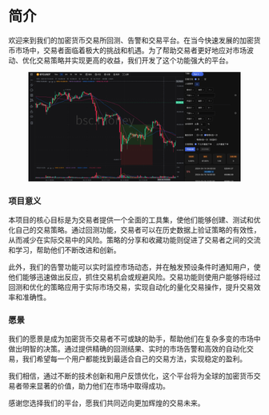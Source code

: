 # 简介

欢迎来到我们的加密货币交易所回测、告警和交易平台。在当今快速发展的加密货币市场中，交易者面临着极大的挑战和机遇。为了帮助交易者更好地应对市场波动、优化交易策略并实现更高的收益，我们开发了这个功能强大的平台。

<figure><img src="../.gitbook/assets/1 (1).png" alt=""><figcaption></figcaption></figure>

### 项目意义

本项目的核心目标是为交易者提供一个全面的工具集，使他们能够创建、测试和优化自己的交易策略。通过回测功能，交易者可以在历史数据上验证策略的有效性，从而减少在实际交易中的风险。策略的分享和收藏功能则促进了交易者之间的交流和学习，帮助他们不断改进和创新。

此外，我们的告警功能可以实时监控市场动态，并在触发预设条件时通知用户，使他们能够迅速做出反应，抓住交易机会或规避风险。交易功能则使用户能够将经过回测和优化的策略应用于实际市场交易，实现自动化的量化交易操作，提升交易效率和准确性。

### 愿景

我们的愿景是成为加密货币交易者不可或缺的助手，帮助他们在复杂多变的市场中做出明智的决策。通过提供精确的回测结果、实时的市场告警和高效的自动化交易，我们希望每一个用户都能找到最适合自己的交易方法，实现稳定的盈利。

我们相信，通过不断的技术创新和用户反馈优化，这个平台将为全球的加密货币交易者带来显著的价值，助力他们在市场中取得成功。

感谢您选择我们的平台，愿我们共同迈向更加辉煌的交易未来。
